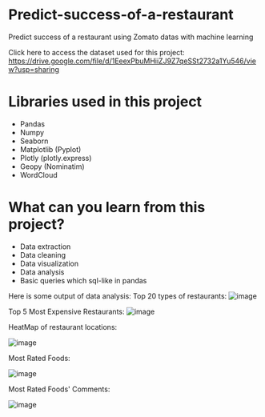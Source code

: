 # Predict-success-of-a-restaurant
Predict success of a restaurant using Zomato datas with machine learning

Click here to access the dataset used for this project: https://drive.google.com/file/d/1EeexPbuMHiiZJ9Z7qeSSt2732a1Yu546/view?usp=sharing

# Libraries used in this project
* Pandas
* Numpy
* Seaborn
* Matplotlib (Pyplot)
* Plotly (plotly.express)
* Geopy (Nominatim)
* WordCloud

# What  can you learn from this project?
- Data extraction
- Data cleaning
- Data visualization
- Data analysis
- Basic queries which sql-like in pandas

Here is some output of data analysis:
Top 20 types of restaurants:
![image](https://user-images.githubusercontent.com/76051144/235320660-ad479948-28f4-4797-af15-8a213f1adfa3.png)

Top 5 Most Expensive Restaurants:
![image](https://user-images.githubusercontent.com/76051144/235320738-13c19ddb-a2eb-4354-ba3e-7d981221e563.png)

HeatMap of restaurant locations:

![image](https://user-images.githubusercontent.com/76051144/235320769-ba5206af-c392-445c-960c-7c140fd18294.png)

Most Rated Foods:

![image](https://user-images.githubusercontent.com/76051144/235320800-d0bb9551-b758-4966-8ff0-d4b7caab016a.png)

Most Rated Foods' Comments:

![image](https://user-images.githubusercontent.com/76051144/235320823-39a3679d-f9f0-4ef4-bdd2-231960da2cf5.png)



